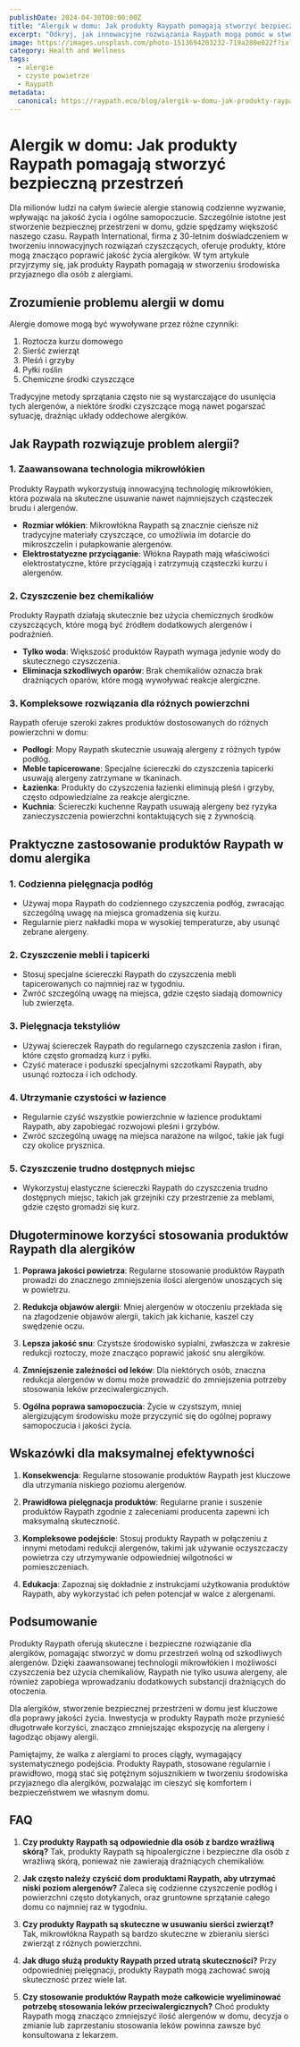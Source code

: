 ```yaml
---
publishDate: 2024-04-30T00:00:00Z
title: "Alergik w domu: Jak produkty Raypath pomagają stworzyć bezpieczną przestrzeń"
excerpt: "Odkryj, jak innowacyjne rozwiązania Raypath mogą pomóc w stworzeniu przyjaznego środowiska dla alergików, eliminując alergeny i poprawiając jakość powietrza w Twoim domu."
image: https://images.unsplash.com/photo-1513694203232-719a280e022f?ixlib=rb-4.0.3&ixid=M3wxMjA3fDB8MHxwaG90by1wYWdlfHx8fGVufDB8fHx8fA%3D%3D&auto=format&fit=crop&w=2069&q=80
category: Health and Wellness
tags:
  - alergie
  - czyste powietrze
  - Raypath
metadata:
  canonical: https://raypath.eco/blog/alergik-w-domu-jak-produkty-raypath-pomagaja-stworzyc-bezpieczna-przestrzen
---
```


# Alergik w domu: Jak produkty Raypath pomagają stworzyć bezpieczną przestrzeń

Dla milionów ludzi na całym świecie alergie stanowią codzienne wyzwanie, wpływając na jakość życia i ogólne samopoczucie. Szczególnie istotne jest stworzenie bezpiecznej przestrzeni w domu, gdzie spędzamy większość naszego czasu. Raypath International, firma z 30-letnim doświadczeniem w tworzeniu innowacyjnych rozwiązań czyszczących, oferuje produkty, które mogą znacząco poprawić jakość życia alergików. W tym artykule przyjrzymy się, jak produkty Raypath pomagają w stworzeniu środowiska przyjaznego dla osób z alergiami.

## Zrozumienie problemu alergii w domu

Alergie domowe mogą być wywoływane przez różne czynniki:

1. Roztocza kurzu domowego
2. Sierść zwierząt
3. Pleśń i grzyby
4. Pyłki roślin
5. Chemiczne środki czyszczące

Tradycyjne metody sprzątania często nie są wystarczające do usunięcia tych alergenów, a niektóre środki czyszczące mogą nawet pogarszać sytuację, drażniąc układy oddechowe alergików.

## Jak Raypath rozwiązuje problem alergii?

### 1. Zaawansowana technologia mikrowłókien

Produkty Raypath wykorzystują innowacyjną technologię mikrowłókien, która pozwala na skuteczne usuwanie nawet najmniejszych cząsteczek brudu i alergenów.

- **Rozmiar włókien**: Mikrowłókna Raypath są znacznie cieńsze niż tradycyjne materiały czyszczące, co umożliwia im dotarcie do mikroszczelin i pułapkowanie alergenów.
- **Elektrostatyczne przyciąganie**: Włókna Raypath mają właściwości elektrostatyczne, które przyciągają i zatrzymują cząsteczki kurzu i alergenów.

### 2. Czyszczenie bez chemikaliów

Produkty Raypath działają skutecznie bez użycia chemicznych środków czyszczących, które mogą być źródłem dodatkowych alergenów i podrażnień.

- **Tylko woda**: Większość produktów Raypath wymaga jedynie wody do skutecznego czyszczenia.
- **Eliminacja szkodliwych oparów**: Brak chemikaliów oznacza brak drażniących oparów, które mogą wywoływać reakcje alergiczne.

### 3. Kompleksowe rozwiązania dla różnych powierzchni

Raypath oferuje szeroki zakres produktów dostosowanych do różnych powierzchni w domu:

- **Podłogi**: Mopy Raypath skutecznie usuwają alergeny z różnych typów podłóg.
- **Meble tapicerowane**: Specjalne ściereczki do czyszczenia tapicerki usuwają alergeny zatrzymane w tkaninach.
- **Łazienka**: Produkty do czyszczenia łazienki eliminują pleśń i grzyby, często odpowiedzialne za reakcje alergiczne.
- **Kuchnia**: Ściereczki kuchenne Raypath usuwają alergeny bez ryzyka zanieczyszczenia powierzchni kontaktujących się z żywnością.

## Praktyczne zastosowanie produktów Raypath w domu alergika

### 1. Codzienna pielęgnacja podłóg

- Używaj mopa Raypath do codziennego czyszczenia podłóg, zwracając szczególną uwagę na miejsca gromadzenia się kurzu.
- Regularnie pierz nakładki mopa w wysokiej temperaturze, aby usunąć zebrane alergeny.

### 2. Czyszczenie mebli i tapicerki

- Stosuj specjalne ściereczki Raypath do czyszczenia mebli tapicerowanych co najmniej raz w tygodniu.
- Zwróć szczególną uwagę na miejsca, gdzie często siadają domownicy lub zwierzęta.

### 3. Pielęgnacja tekstyliów

- Używaj ściereczek Raypath do regularnego czyszczenia zasłon i firan, które często gromadzą kurz i pyłki.
- Czyść materace i poduszki specjalnymi szczotkami Raypath, aby usunąć roztocza i ich odchody.

### 4. Utrzymanie czystości w łazience

- Regularnie czyść wszystkie powierzchnie w łazience produktami Raypath, aby zapobiegać rozwojowi pleśni i grzybów.
- Zwróć szczególną uwagę na miejsca narażone na wilgoć, takie jak fugi czy okolice prysznica.

### 5. Czyszczenie trudno dostępnych miejsc

- Wykorzystuj elastyczne ściereczki Raypath do czyszczenia trudno dostępnych miejsc, takich jak grzejniki czy przestrzenie za meblami, gdzie często gromadzi się kurz.

## Długoterminowe korzyści stosowania produktów Raypath dla alergików

1. **Poprawa jakości powietrza**: Regularne stosowanie produktów Raypath prowadzi do znacznego zmniejszenia ilości alergenów unoszących się w powietrzu.

2. **Redukcja objawów alergii**: Mniej alergenów w otoczeniu przekłada się na złagodzenie objawów alergii, takich jak kichanie, kaszel czy swędzenie oczu.

3. **Lepsza jakość snu**: Czystsze środowisko sypialni, zwłaszcza w zakresie redukcji roztoczy, może znacząco poprawić jakość snu alergików.

4. **Zmniejszenie zależności od leków**: Dla niektórych osób, znaczna redukcja alergenów w domu może prowadzić do zmniejszenia potrzeby stosowania leków przeciwalergicznych.

5. **Ogólna poprawa samopoczucia**: Życie w czystszym, mniej alergizującym środowisku może przyczynić się do ogólnej poprawy samopoczucia i jakości życia.

## Wskazówki dla maksymalnej efektywności

1. **Konsekwencja**: Regularne stosowanie produktów Raypath jest kluczowe dla utrzymania niskiego poziomu alergenów.

2. **Prawidłowa pielęgnacja produktów**: Regularne pranie i suszenie produktów Raypath zgodnie z zaleceniami producenta zapewni ich maksymalną skuteczność.

3. **Kompleksowe podejście**: Stosuj produkty Raypath w połączeniu z innymi metodami redukcji alergenów, takimi jak używanie oczyszczaczy powietrza czy utrzymywanie odpowiedniej wilgotności w pomieszczeniach.

4. **Edukacja**: Zapoznaj się dokładnie z instrukcjami użytkowania produktów Raypath, aby wykorzystać ich pełen potencjał w walce z alergenami.

## Podsumowanie

Produkty Raypath oferują skuteczne i bezpieczne rozwiązanie dla alergików, pomagając stworzyć w domu przestrzeń wolną od szkodliwych alergenów. Dzięki zaawansowanej technologii mikrowłókien i możliwości czyszczenia bez użycia chemikaliów, Raypath nie tylko usuwa alergeny, ale również zapobiega wprowadzaniu dodatkowych substancji drażniących do otoczenia.

Dla alergików, stworzenie bezpiecznej przestrzeni w domu jest kluczowe dla poprawy jakości życia. Inwestycja w produkty Raypath może przynieść długotrwałe korzyści, znacząco zmniejszając ekspozycję na alergeny i łagodząc objawy alergii.

Pamiętajmy, że walka z alergiami to proces ciągły, wymagający systematycznego podejścia. Produkty Raypath, stosowane regularnie i prawidłowo, mogą stać się potężnym sojusznikiem w tworzeniu środowiska przyjaznego dla alergików, pozwalając im cieszyć się komfortem i bezpieczeństwem we własnym domu.

## FAQ

1. **Czy produkty Raypath są odpowiednie dla osób z bardzo wrażliwą skórą?**
   Tak, produkty Raypath są hipoalergiczne i bezpieczne dla osób z wrażliwą skórą, ponieważ nie zawierają drażniących chemikaliów.

2. **Jak często należy czyścić dom produktami Raypath, aby utrzymać niski poziom alergenów?**
   Zaleca się codzienne czyszczenie podłóg i powierzchni często dotykanych, oraz gruntowne sprzątanie całego domu co najmniej raz w tygodniu.

3. **Czy produkty Raypath są skuteczne w usuwaniu sierści zwierząt?**
   Tak, mikrowłókna Raypath są bardzo skuteczne w zbieraniu sierści zwierząt z różnych powierzchni.

4. **Jak długo służą produkty Raypath przed utratą skuteczności?**
   Przy odpowiedniej pielęgnacji, produkty Raypath mogą zachować swoją skuteczność przez wiele lat.

5. **Czy stosowanie produktów Raypath może całkowicie wyeliminować potrzebę stosowania leków przeciwalergicznych?**
   Choć produkty Raypath mogą znacząco zmniejszyć ilość alergenów w domu, decyzja o zmianie lub zaprzestaniu stosowania leków powinna zawsze być konsultowana z lekarzem.
